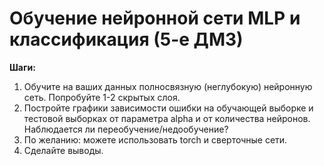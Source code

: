 # Обучение нейронной сети MLP и классификация (5-е ДМЗ)

**Шаги:**

1. Обучите на ваших данных полносвязную (неглубокую) нейронную сеть. Попробуйте 1-2 скрытых слоя.
2. Постройте графики зависимости ошибки на обучающей выборке и тестовой выборках от параметра alpha и от количества нейронов. Наблюдается ли переобучение/недообучение?
3. По желанию: можете использовать torch и сверточные сети.
4. Сделайте выводы.
